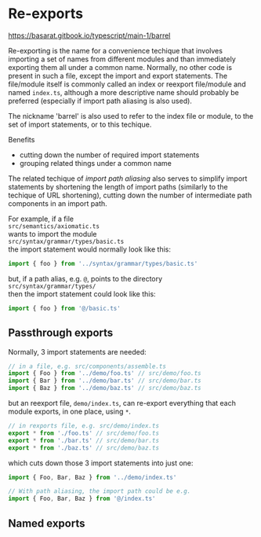 # Re-exports

https://basarat.gitbook.io/typescript/main-1/barrel

Re-exporting is the name for a convenience techique that involves importing a set of names from different modules and than immediately exporting them all under a common name. Normally, no other code is present in such a file, except the import and export statements. The file/module itself is commonly called an index or reexport file/module and named `index.ts`, although a more descriptive name should probably be preferred (especially if import path aliasing is also used).

The nickname 'barrel' is also used to refer to the index file or module, to the set of import statements, or to this techique.

Benefits
- cutting down the number of required import statements
- grouping related things under a common name


The related techique of *import path aliasing* also serves to simplify import statements by shortening the length of import paths (similarly to the techique of URL shortening), cutting down the number of intermediate path components in an import path.

For example, if a file   
`src/semantics/axiomatic.ts`    
wants to import the module    
`src/syntax/grammar/types/basic.ts`    
the import statement would normally look like this:
```ts
import { foo } from '../syntax/grammar/types/basic.ts'
```

but, if a path alias, e.g. `@`, points to the directory    
`src/syntax/grammar/types/`    
then the import statement could look like this:

```ts
import { foo } from '@/basic.ts'
```




## Passthrough exports

Normally, 3 import statements are needed:

```ts
// in a file, e.g. src/components/assemble.ts
import { Foo } from '../demo/foo.ts' // src/demo/foo.ts
import { Bar } from '../demo/bar.ts' // src/demo/bar.ts
import { Baz } from '../demo/baz.ts' // src/demo/baz.ts
```

but an reexport file, `demo/index.ts`, can re-export everything that each module exports, in one place, using `*`.

```ts
// in rexports file, e.g. src/demo/index.ts
export * from './foo.ts' // src/demo/foo.ts
export * from './bar.ts' // src/demo/bar.ts
export * from './baz.ts' // src/demo/baz.ts
```

which cuts down those 3 import statements into just one:

```ts
import { Foo, Bar, Baz } from '../demo/index.ts'

// With path aliasing, the import path could be e.g.
import { Foo, Bar, Baz } from '@/index.ts'
```


## Named exports
